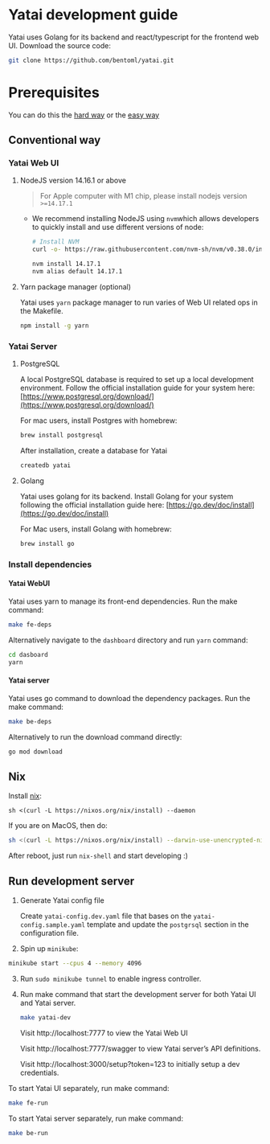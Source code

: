 # Yatai development guide

Yatai uses Golang for its backend and react/typescript for the frontend web UI. Download the source code:

```bash
git clone https://github.com/bentoml/yatai.git
```

# Prerequisites

You can do this the [hard way](#conventional-way) or the [easy way](#nix)

## Conventional way

### Yatai Web UI

1. NodeJS version 14.16.1 or above

    > For Apple computer with M1 chip, please install nodejs version `>=14.17.1`
    >
    - We recommend installing NodeJS using `nvm`which allows developers to quickly install and use different versions of node:

        ```bash
        # Install NVM
        curl -o- https://raw.githubusercontent.com/nvm-sh/nvm/v0.38.0/install.sh | bash

        nvm install 14.17.1
        nvm alias default 14.17.1
        ```

2. Yarn package manager (optional)

    Yatai uses `yarn` package manager to run varies of Web UI related ops in the Makefile.

    ```bash
    npm install -g yarn
    ```


### Yatai Server

1. PostgreSQL

    A local PostgreSQL database is required to set up a local development environment. Follow the official installation guide for your system here: [https://www.postgresql.org/download/](https://www.postgresql.org/download/)

    For mac users, install Postgres with homebrew:

    ```bash
    brew install postgresql
    ```

    After installation, create a database for Yatai

    ```bash
    createdb yatai
    ```

2. Golang

    Yatai uses golang for its backend. Install Golang for your system following the official installation guide here: [https://go.dev/doc/install](https://go.dev/doc/install)

    For Mac users, install Golang with homebrew:

    ```bash
    brew install go
    ```


### Install dependencies

#### Yatai WebUI

Yatai uses yarn to manage its front-end dependencies.  Run the make command:

```bash
make fe-deps
```

Alternatively navigate to the `dashboard` directory and run `yarn` command:

```bash
cd dasboard
yarn
```

#### Yatai server

Yatai uses go command to download the dependency packages.  Run the make command:

```bash
make be-deps
```

Alternatively to run the download command directly:

```bash
go mod download
```

## Nix

Install [nix](https://nixos.org/download.html):
```shell
sh <(curl -L https://nixos.org/nix/install) --daemon
```

If you are on MacOS, then do:
```bash
sh <(curl -L https://nixos.org/nix/install) --darwin-use-unencrypted-nix-store-volume --daemon
```

After reboot, just run `nix-shell` and start developing :)

## Run development server

1. Generate Yatai config file

    Create `yatai-config.dev.yaml` file that bases on the `yatai-config.sample.yaml` template and update the `postgrsql` section in the configuration file.

2. Spin up `minikube`:
```bash
minikube start --cpus 4 --memory 4096
```

3. Run `sudo minikube tunnel` to enable ingress controller.

4. Run make command that start the development server for both Yatai UI and Yatai server.

    ```bash
    make yatai-dev
    ```

    Visit http://localhost:7777 to view the Yatai Web UI

    Visit http://localhost:7777/swagger to view Yatai server’s API definitions.

    Visit http://localhost:3000/setup?token=123 to initially setup a dev
    credentials.


To start Yatai UI separately, run make command:

```bash
make fe-run
```

To start Yatai server separately, run make command:

```bash
make be-run
```
